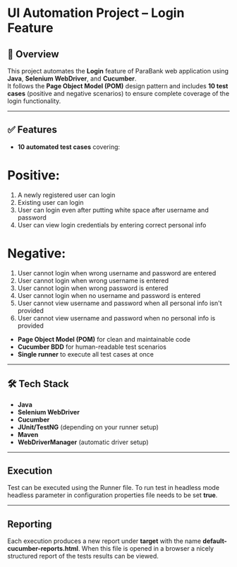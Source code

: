# UI Automation Project – Login Feature

## 📌 Overview
This project automates the **Login** feature of ParaBank web application using **Java**, **Selenium WebDriver**, and **Cucumber**.  
It follows the **Page Object Model (POM)** design pattern and includes **10 test cases** (positive and negative scenarios) to ensure complete coverage of the login functionality.

---

## ✅ Features
- **10 automated test cases** covering:
# Positive:
1) A newly registered user can login
2) Existing user can login
3) User can login even after putting white space after username and password
4) User can view login credentials by entering correct personal info

 # Negative:
 1) User cannot login when wrong username and password are entered
 2) User cannot login when wrong username is entered
 3) User cannot login when wrong password is entered
 4) User cannot login when no username and password is entered
 5) User cannot view username and password when all personal info isn't provided
 6) User cannot view username and password when no personal info is provided
    
- **Page Object Model (POM)** for clean and maintainable code
- **Cucumber BDD** for human-readable test scenarios
- **Single runner** to execute all test cases at once

---

## 🛠 Tech Stack
- **Java**
- **Selenium WebDriver**
- **Cucumber**
- **JUnit/TestNG** (depending on your runner setup)
- **Maven**
- **WebDriverManager** (automatic driver setup)

---

## Execution
Test can be executed using the Runner file. To run test in headless mode headless parameter in configuration properties file needs to be set **true**. 

---

## Reporting
Each execution produces a new report under **target** with the name **default-cucumber-reports.html**. When this file is opened in a browser a nicely structured report of the tests results can be viewed. 

